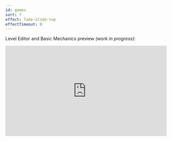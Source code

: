 ```yaml
---
id: games
sort: 7
effect: fade-slide-top
effectTimeout: 0
---
```


Level Editor and Basic Mechanics preview *(work in progress)*:

<div style="left: 0; width: 100%; height: 0; position: relative; padding-bottom: 56.25%;">
<iframe 
style="width: 100%; height: 100%; position: absolute;" 
src="https://www.youtube.com/embed/1zekdndJ5Bs?start=138" frameborder="0" allow="accelerometer; autoplay; encrypted-media; gyroscope; picture-in-picture" allowfullscreen>
</iframe>
</div>
